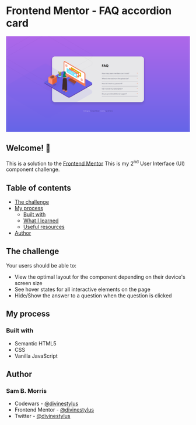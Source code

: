 # Frontend Mentor - FAQ accordion card

![Design preview for the FAQ accordion card coding challenge](./images/page-view.png)

## Welcome! 👋

This is a solution to the [Frontend Mentor](https://www.frontendmentor.io) This is my 2<sup>nd</sup>  User Interface (UI) component challenge.

## Table of contents

- [The challenge](#the-challenge)
- [My process](#my-process)
  - [Built with](#built-with)
  - [What I learned](#what-i-learned)
  - [Useful resources](#useful-resources)
- [Author](#author)


## The challenge

Your users should be able to:

- View the optimal layout for the component depending on their device's screen size
- See hover states for all interactive elements on the page
- Hide/Show the answer to a question when the question is clicked

## My process
### Built with

- Semantic HTML5
- CSS
- Vanilla JavaScript

## Author
### Sam B. Morris
- Codewars - [@divinestylus](www..com)
- Frontend Mentor - [@divinestylus](https://www.frontendmentor.io/profile/divinestylus)
- Twitter - [@divinestylus](https://www.twitter.com/divinestylus)